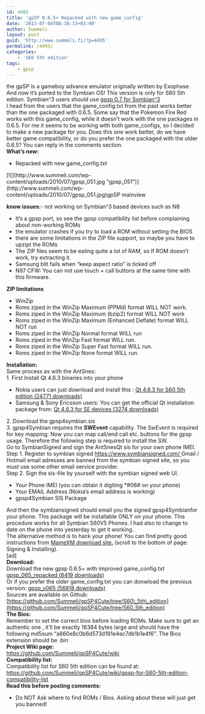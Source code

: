 ```yaml
---
id: 4495
title: 'gpSP 0.6.5+ Repacked with new game_config'
date: '2013-07-04T08:30:13+03:00'
author: Summeli
layout: post
guid: 'http://www.summeli.fi/?p=4495'
permalink: /4495/
categories:
    - 'S60 5th edition'
tags:
    - gpsp
---
```


the gpSP is a gameboy advance emulator originally written by Exophase. And now it’s ported to the Symbian OS! This version is only for S60 5th edition. Symbian^3 users should use [gpsp 0.7 for Symbian^3](http://www.summeli.com/?p=2520)  
I head from the users that the game\_config.txt from the past works better than the one packaged with 0.6.5. Some say that the Pokemon Fire Red works with this game\_config, while it doesn’t work with the one packages in 0.6.5. For me it seems to be working with both game\_configs, so I decided to make a new package for you. Does this one work better, do we have better game compatibility, or do you prefer the one packaged with the older 0.6.5? You can reply in the comments section.  
**What’s new:**

- Repacked with new game\_config.txt

<div class="wp-caption aligncenter" style="width: 380px">[![](http://www.summeli.com/wp-content/uploads/2010/07/gpsp_051.jpg "gpsp_051")](http://www.summeli.com/wp-content/uploads/2010/07/gpsp_051.jpg)gpSP mainview

</div>  
   
**know issues:**- not working on Symbian^3 based devices such as N8
- It’s a gpsp port, so see the gpsp compatibility list before complaining about non-working ROMs
- the emulator crashes if you try to load a ROM without setting the BIOS
- there are some limitations in the ZIP file support, so maybe you have to upzipt the ROMs
- The ZIP files seem to be eating quite a lot of RAM, so If ROM doesn’t work, try extracting it.
- Samsung blit fails when “keep aspect ratio” is ticked off
- N97 CFW: You can not use touch + call buttons at the same time with this firmware.

**ZIP limitations**

- WinZip
- Roms ziped in the WinZip Maximum (PPMd) format WILL NOT work.
- Roms ziped in the WinZip Maximum (bzip2) format WILL NOT work
- Roms ziped in the WinZip Maximum (Enhanced Deflate) format WILL NOT run
- Roms ziped in the WinZip Normal format WILL run
- Roms ziped in the WinZip Fast format WILL run.
- Roms ziped in the WinZip Super Fast format WILL run.
- Roms ziped in the WinZip None format WILL run.

  
**Installation:**  
Same process as with the AntSnes:  
1\. First Install Qt 4.6.3 binaries into your phone

- Nokia users can just download and install this : [ Qt 4.6.3 for S60 5th edition (24771 downloads) ](http://summeli.com/download/11294/ "Version 1")
- Samsung &amp; Sony Ericsson users: You can get the official Qt installation package from: [ Qt 4.6.3 for SE devices (3274 downloads) ](http://summeli.com/download/11296/)

2\. Download the gpsp4symbian.sis  
3\. gpsp4Symbian requires the **SWEvent** capability. The SwEvent is required for key mapping: Now you can map call/end call etc. buttons for the gpsp usage. Therefore the following step is required to install the SW.  
Go to SymbianSigned and sign the AntSnesQt sis for your own phone IMEI.  
Step 1. Register to symbian signed [https://www.symbiansigned.com/ ](https://www.symbiansigned.com/) Gmail / Hotmail email adresses are banned from the symbian signed site, so you must use some other email service provider.  
Step 2. Sign the sis-file by yourself with the symbian signed web UI.

- Your Phone IMEI (you can obtain it digiting \*#06# on your phone)
- Your EMAIL Address (Nokia’s email address is working)
- gpsp4Symbian SIS Package

And then the symbiansigned should email you the signed gpsp4Symbianfor your phone. This package will be installable ONLY on your phone. This procedure works for all Symbian S60V5 Phones. I had also to change to date on the phone into yesterday to get it working..  
The alternative method is to hack your phone! You can find pretty good instructions from [MameXM download site.](https://sites.google.com/site/mamexm/Home/download-1-03) (scroll to the bottom of page: Signing &amp; Installing).  
\[ad\]  
**Download:**  
Download the new gpsp 0.6.5+ with improved game\_config.txt [ gpsp\_065\_repacked (6419 downloads) ](http://summeli.com/download/11304/ "Version 064_repacked")  
Or if you prefer the older game\_config.txt you can donwload the previous version: [ gpsp\_v065 (56818 downloads) ](http://summeli.com/download/11280/ "Version 0.65")  
Sources are available on Github:[https://github.com/Summeli/gpSP4Cute/tree/S60\_5th\_edition](https://github.com/Summeli/gpSP4Cute/tree/S60_5th_edition)  
**The Bios:**  
Remember to set the correct bios before loading ROMs. Make sure to get an authentic one , it’ll be exactly 16384 bytes large and should have the following md5sum “a860e8c0b6d573d191e4ec7db1b1e4f6”. The Bios extension should be .bin  
**Project Wiki page:**  
<https://github.com/Summeli/gpSP4Cute/wiki>  
**Compatibility list:**  
Compatibility list for S60 5th edition can be found at:  
<https://github.com/Summeli/gpSP4Cute/wiki/gpsp-for-S60-5th-edition-compatibility-list>  
**Read this before posting comments:**

- Do NOT Ask where to find ROMs / Bios. Asking about these will just get you banned!
